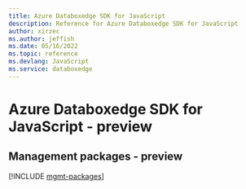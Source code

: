 ```yaml
---
title: Azure Databoxedge SDK for JavaScript
description: Reference for Azure Databoxedge SDK for JavaScript
author: xirzec
ms.author: jeffish
ms.date: 05/16/2022
ms.topic: reference
ms.devlang: JavaScript
ms.service: databoxedge
---
```

# Azure Databoxedge SDK for JavaScript - preview
## Management packages - preview
[!INCLUDE [mgmt-packages](databoxedge-mgmt-index.md)]
